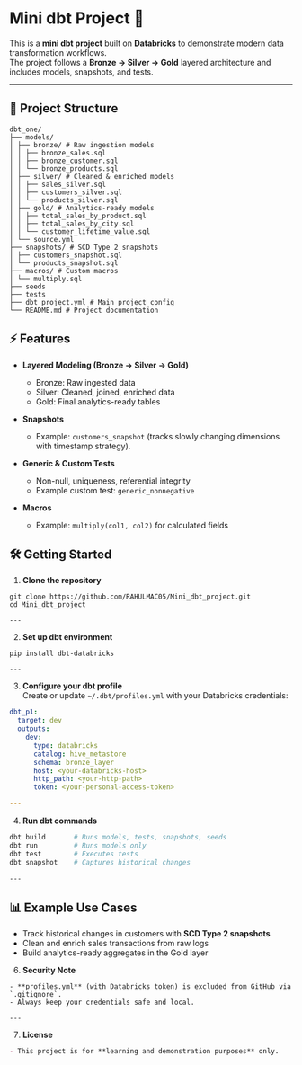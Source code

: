 # Mini dbt Project 🚀

This is a **mini dbt project** built on **Databricks** to demonstrate modern data transformation workflows.  
The project follows a **Bronze → Silver → Gold** layered architecture and includes models, snapshots, and tests.  

---

## 📂 Project Structure

```text
dbt_one/
├── models/
│ ├── bronze/ # Raw ingestion models
│ │ ├── bronze_sales.sql
│ │ ├── bronze_customer.sql
│ │ └── bronze_products.sql
│ ├── silver/ # Cleaned & enriched models
│ │ ├── sales_silver.sql
│ │ ├── customers_silver.sql
│ │ └── products_silver.sql
│ ├── gold/ # Analytics-ready models
│ │ ├── total_sales_by_product.sql
│ │ ├── total_sales_by_city.sql
│ │ └── customer_lifetime_value.sql
│ └── source.yml 
├── snapshots/ # SCD Type 2 snapshots
│ ├── customers_snapshot.sql
│ └── products_snapshot.sql
├── macros/ # Custom macros
│ └── multiply.sql
├── seeds
├── tests
├── dbt_project.yml # Main project config
└── README.md # Project documentation
```
## ⚡ Features

- **Layered Modeling (Bronze → Silver → Gold)**  
  - Bronze: Raw ingested data  
  - Silver: Cleaned, joined, enriched data  
  - Gold: Final analytics-ready tables  

- **Snapshots**  
  - Example: `customers_snapshot` (tracks slowly changing dimensions with timestamp strategy).  

- **Generic & Custom Tests**  
  - Non-null, uniqueness, referential integrity  
  - Example custom test: `generic_nonnegative`  

- **Macros**  
  - Example: `multiply(col1, col2)` for calculated fields

## 🛠️ Getting Started

1. **Clone the repository**
```
git clone https://github.com/RAHULMAC05/Mini_dbt_project.git
cd Mini_dbt_project

---
```
2. **Set up dbt environment**
```
pip install dbt-databricks

---
```
3. **Configure your dbt profile**  
Create or update `~/.dbt/profiles.yml` with your Databricks credentials:
```yaml
dbt_p1:
  target: dev
  outputs:
    dev:
      type: databricks
      catalog: hive_metastore
      schema: bronze_layer
      host: <your-databricks-host>
      http_path: <your-http-path>
      token: <your-personal-access-token>

---
```
4. **Run dbt commands**
```bash
dbt build       # Runs models, tests, snapshots, seeds
dbt run         # Runs models only
dbt test        # Executes tests
dbt snapshot    # Captures historical changes

---
```
## 📊 Example Use Cases

- Track historical changes in customers with **SCD Type 2 snapshots**  
- Clean and enrich sales transactions from raw logs  
- Build analytics-ready aggregates in the Gold layer

6. **Security Note**
```
- **profiles.yml** (with Databricks token) is excluded from GitHub via `.gitignore`.  
- Always keep your credentials safe and local.

---
```
7. **License**
```markdown
- This project is for **learning and demonstration purposes** only.




